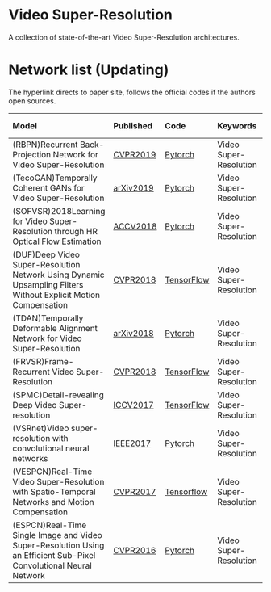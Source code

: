 # Video Super-Resolution
A collection of state-of-the-art Video Super-Resolution architectures.

# Network list (Updating)
The hyperlink directs to paper site, follows the official codes if the authors open sources.

|Model |Published |Code|Keywords|Person liable*|
|:-----|:---------|:-----|:-------|:-------|
|(RBPN)Recurrent Back-Projection Network for Video Super-Resolution| [CVPR2019](http://openaccess.thecvf.com/content_CVPR_2019/html/Haris_Recurrent_Back-Projection_Network_for_Video_Super-Resolution_CVPR_2019_paper.html)|[Pytorch](https://github.com/alterzero/RBPN-PyTorch)| Video Super-Resolution | Kanghui Zhao|
|(TecoGAN)Temporally Coherent GANs for Video Super-Resolution| [arXiv2019](https://arxiv.org/abs/1811.09393)|[Pytorch](https://github.com/thunil/TecoGAN)| Video Super-Resolution | Kanghui Zhao|
|(SOFVSR)2018Learning for Video Super-Resolution through HR Optical Flow Estimation| [ACCV2018](https://arxiv.org/abs/1809.08573 )|[Pytorch](https://github.com/LongguangWang/SOF-VSR)| Video Super-Resolution | Kanghui Zhao|
|(DUF)Deep Video Super-Resolution Network Using Dynamic Upsampling Filters Without Explicit Motion Compensation| [CVPR2018](http://openaccess.thecvf.com/content_cvpr_2018/html/Jo_Deep_Video_Super-Resolution_CVPR_2018_paper.html)|[TensorFlow](https://github.com/yhjo09/VSR-DUF)| Video Super-Resolution | Kanghui Zhao|
|(TDAN)Temporally Deformable Alignment Network for Video Super-Resolution| [arXiv2018](https://arxiv.org/abs/1812.02898)|[Pytorch](https://github.com/YapengTian/TDAN_VSR)| Video Super-Resolution | Kanghui Zhao|
|(FRVSR)Frame-Recurrent Video Super-Resolution| [CVPR2018](https://arxiv.org/abs/1801.04590)|[TensorFlow](https://github.com/msmsajjadi/FRVSR)| Video Super-Resolution | Kanghui Zhao|
|(SPMC)Detail-revealing Deep Video Super-resolution| [ICCV2017](https://arxiv.org/abs/1704.02738)|[TensorFlow](https://github.com/jiangsutx/SPMC_VideoSR)| Video Super-Resolution | Kanghui Zhao|
|(VSRnet)Video super-resolution with convolutional neural networks| [IEEE2017](https://ieeexplore.ieee.org/abstract/document/7444187)|[Pytorch](https://github.com/usstdqq/vsrnet_pytorch)| Video Super-Resolution | Kanghui Zhao|
|(VESPCN)Real-Time Video Super-Resolution with Spatio-Temporal Networks and Motion Compensation| [CVPR2017](http://openaccess.thecvf.com/content_cvpr_2017/html/Caballero_Real-Time_Video_Super-Resolution_CVPR_2017_paper.html)|[Tensorflow](https://github.com/JuheonYi/VESPCN-tensorflow)| Video Super-Resolution | Kanghui Zhao|
|(ESPCN)Real-Time Single Image and Video Super-Resolution Using an Efficient Sub-Pixel Convolutional Neural Network| [CVPR2016](https://arxiv.org/abs/1609.05158)|[Pytorch](https://github.com/leftthomas/ESPCN)| Video Super-Resolution | Kanghui Zhao|

